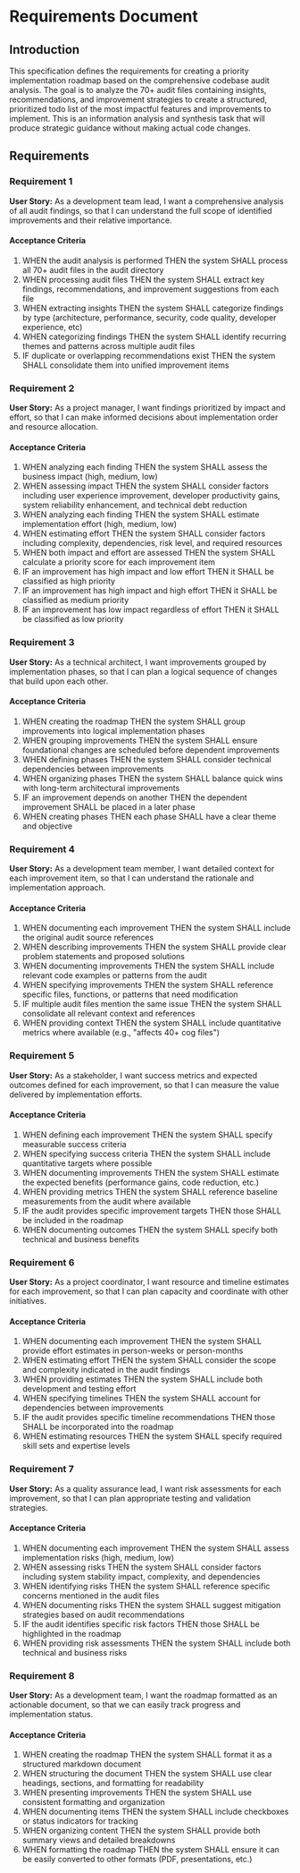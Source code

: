 # Requirements Document

## Introduction

This specification defines the requirements for creating a priority implementation roadmap based on the comprehensive codebase audit analysis. The goal is to analyze the 70+ audit files containing insights, recommendations, and improvement strategies to create a structured, prioritized todo list of the most impactful features and improvements to implement. This is an information analysis and synthesis task that will produce strategic guidance without making actual code changes.

## Requirements

### Requirement 1

**User Story:** As a development team lead, I want a comprehensive analysis of all audit findings, so that I can understand the full scope of identified improvements and their relative importance.

#### Acceptance Criteria

1. WHEN the audit analysis is performed THEN the system SHALL process all 70+ audit files in the audit directory
2. WHEN processing audit files THEN the system SHALL extract key findings, recommendations, and improvement suggestions from each file
3. WHEN extracting insights THEN the system SHALL categorize findings by type (architecture, performance, security, code quality, developer experience, etc)
4. WHEN categorizing findings THEN the system SHALL identify recurring themes and patterns across multiple audit files
5. IF duplicate or overlapping recommendations exist THEN the system SHALL consolidate them into unified improvement items

### Requirement 2

**User Story:** As a project manager, I want findings prioritized by impact and effort, so that I can make informed decisions about implementation order and resource allocation.

#### Acceptance Criteria

1. WHEN analyzing each finding THEN the system SHALL assess the business impact (high, medium, low)
2. WHEN assessing impact THEN the system SHALL consider factors including user experience improvement, developer productivity gains, system reliability enhancement, and technical debt reduction
3. WHEN analyzing each finding THEN the system SHALL estimate implementation effort (high, medium, low)
4. WHEN estimating effort THEN the system SHALL consider factors including complexity, dependencies, risk level, and required resources
5. WHEN both impact and effort are assessed THEN the system SHALL calculate a priority score for each improvement item
6. IF an improvement has high impact and low effort THEN it SHALL be classified as high priority
7. IF an improvement has high impact and high effort THEN it SHALL be classified as medium priority
8. IF an improvement has low impact regardless of effort THEN it SHALL be classified as low priority

### Requirement 3

**User Story:** As a technical architect, I want improvements grouped by implementation phases, so that I can plan a logical sequence of changes that build upon each other.

#### Acceptance Criteria

1. WHEN creating the roadmap THEN the system SHALL group improvements into logical implementation phases
2. WHEN grouping improvements THEN the system SHALL ensure foundational changes are scheduled before dependent improvements
3. WHEN defining phases THEN the system SHALL consider technical dependencies between improvements
4. WHEN organizing phases THEN the system SHALL balance quick wins with long-term architectural improvements
5. IF an improvement depends on another THEN the dependent improvement SHALL be placed in a later phase
6. WHEN creating phases THEN each phase SHALL have a clear theme and objective

### Requirement 4

**User Story:** As a development team member, I want detailed context for each improvement item, so that I can understand the rationale and implementation approach.

#### Acceptance Criteria

1. WHEN documenting each improvement THEN the system SHALL include the original audit source references
2. WHEN describing improvements THEN the system SHALL provide clear problem statements and proposed solutions
3. WHEN documenting improvements THEN the system SHALL include relevant code examples or patterns from the audit
4. WHEN specifying improvements THEN the system SHALL reference specific files, functions, or patterns that need modification
5. IF multiple audit files mention the same issue THEN the system SHALL consolidate all relevant context and references
6. WHEN providing context THEN the system SHALL include quantitative metrics where available (e.g., "affects 40+ cog files")

### Requirement 5

**User Story:** As a stakeholder, I want success metrics and expected outcomes defined for each improvement, so that I can measure the value delivered by implementation efforts.

#### Acceptance Criteria

1. WHEN defining each improvement THEN the system SHALL specify measurable success criteria
2. WHEN specifying success criteria THEN the system SHALL include quantitative targets where possible
3. WHEN documenting improvements THEN the system SHALL estimate the expected benefits (performance gains, code reduction, etc.)
4. WHEN providing metrics THEN the system SHALL reference baseline measurements from the audit where available
5. IF the audit provides specific improvement targets THEN those SHALL be included in the roadmap
6. WHEN documenting outcomes THEN the system SHALL specify both technical and business benefits

### Requirement 6

**User Story:** As a project coordinator, I want resource and timeline estimates for each improvement, so that I can plan capacity and coordinate with other initiatives.

#### Acceptance Criteria

1. WHEN documenting each improvement THEN the system SHALL provide effort estimates in person-weeks or person-months
2. WHEN estimating effort THEN the system SHALL consider the scope and complexity indicated in the audit findings
3. WHEN providing estimates THEN the system SHALL include both development and testing effort
4. WHEN specifying timelines THEN the system SHALL account for dependencies between improvements
5. IF the audit provides specific timeline recommendations THEN those SHALL be incorporated into the roadmap
6. WHEN estimating resources THEN the system SHALL specify required skill sets and expertise levels

### Requirement 7

**User Story:** As a quality assurance lead, I want risk assessments for each improvement, so that I can plan appropriate testing and validation strategies.

#### Acceptance Criteria

1. WHEN documenting each improvement THEN the system SHALL assess implementation risks (high, medium, low)
2. WHEN assessing risks THEN the system SHALL consider factors including system stability impact, complexity, and dependencies
3. WHEN identifying risks THEN the system SHALL reference specific concerns mentioned in the audit files
4. WHEN documenting risks THEN the system SHALL suggest mitigation strategies based on audit recommendations
5. IF the audit identifies specific risk factors THEN those SHALL be highlighted in the roadmap
6. WHEN providing risk assessments THEN the system SHALL include both technical and business risks

### Requirement 8

**User Story:** As a development team, I want the roadmap formatted as an actionable document, so that we can easily track progress and implementation status.

#### Acceptance Criteria

1. WHEN creating the roadmap THEN the system SHALL format it as a structured markdown document
2. WHEN structuring the document THEN the system SHALL use clear headings, sections, and formatting for readability
3. WHEN presenting improvements THEN the system SHALL use consistent formatting and organization
4. WHEN documenting items THEN the system SHALL include checkboxes or status indicators for tracking
5. WHEN organizing content THEN the system SHALL provide both summary views and detailed breakdowns
6. WHEN formatting the roadmap THEN the system SHALL ensure it can be easily converted to other formats (PDF, presentations, etc.)
